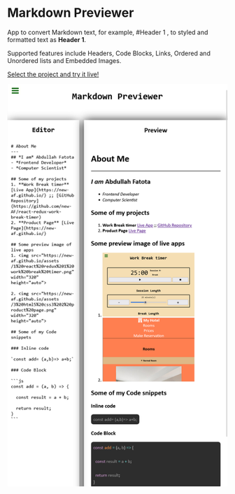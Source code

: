 # Markdown Previewer

App to convert Markdown text, for example, #Header 1 , to styled and formatted text as **Header 1**.

Supported features include Headers, Code Blocks, Links, Ordered and Unordered lists and Embedded Images.

[Select the project and try it live!](https://new-af.github.io/)

<img src="./assets/app live preview.png" alt="preview image of live app"/>
